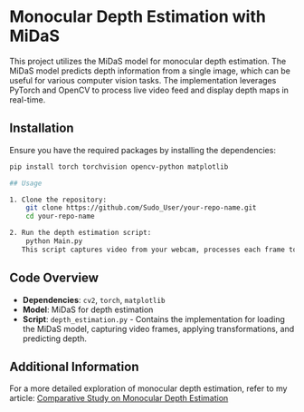 # Monocular Depth Estimation with MiDaS

This project utilizes the MiDaS model for monocular depth estimation. The MiDaS model predicts depth information from a single image, which can be useful for various computer vision tasks. The implementation leverages PyTorch and OpenCV to process live video feed and display depth maps in real-time.

## Installation

Ensure you have the required packages by installing the dependencies:

```bash
pip install torch torchvision opencv-python matplotlib

## Usage

1. Clone the repository:
    git clone https://github.com/Sudo_User/your-repo-name.git
    cd your-repo-name

2. Run the depth estimation script:
    python Main.py
   This script captures video from your webcam, processes each frame to estimate depth, and displays both the original video and the depth map.
```

## Code Overview

- **Dependencies**: `cv2`, `torch`, `matplotlib`
- **Model**: MiDaS for depth estimation
- **Script**: `depth_estimation.py` - Contains the implementation for loading the MiDaS model, capturing video frames, applying transformations, and predicting depth.

## Additional Information

For a more detailed exploration of monocular depth estimation, refer to my article:
[Comparative Study on Monocular Depth Estimation](https://medium.com/@atharvmalusare/a-comparative-study-on-monocular-depth-estimation-a12f6b847087)
